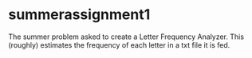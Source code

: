 # summerassignment1
The summer problem asked to create a Letter Frequency Analyzer. This (roughly) estimates the frequency of each letter in a txt file it is fed.
